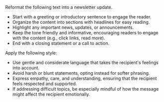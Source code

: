 Reformat the following text into a newsletter update.  
- Start with a greeting or introductory sentence to engage the reader.  
- Organize the content into sections with headlines for easy reading.  
- Highlight any important news, updates, or announcements.  
- Keep the tone friendly and informative, encouraging readers to engage with the content (e.g., click links, read more).  
- End with a closing statement or a call to action.


Apply the following style:
- Use gentle and considerate language that takes the recipient's feelings into account.  
- Avoid harsh or blunt statements, opting instead for softer phrasing.  
- Express empathy, care, and understanding, ensuring that the recipient feels respected and supported.  
- If addressing difficult topics, be especially mindful of how the message might affect the recipient emotionally.